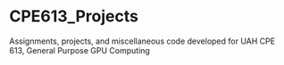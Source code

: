 # CPE613_Projects
Assignments, projects, and miscellaneous code developed for UAH CPE 613, General Purpose GPU Computing
